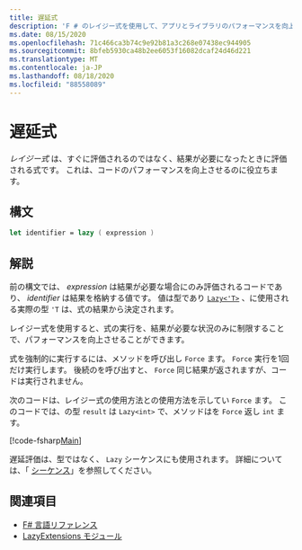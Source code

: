 ```yaml
---
title: 遅延式
description: 'F # のレイジー式を使用して、アプリとライブラリのパフォーマンスを向上させる方法について説明します。'
ms.date: 08/15/2020
ms.openlocfilehash: 71c466ca3b74c9e92b81a3c268e07438ec944905
ms.sourcegitcommit: 8bfeb5930ca48b2ee6053f16082dcaf24d46d221
ms.translationtype: MT
ms.contentlocale: ja-JP
ms.lasthandoff: 08/18/2020
ms.locfileid: "88558089"
---
```

# <a name="lazy-expressions"></a>遅延式

*レイジー式* は、すぐに評価されるのではなく、結果が必要になったときに評価される式です。 これは、コードのパフォーマンスを向上させるのに役立ちます。

## <a name="syntax"></a>構文

```fsharp
let identifier = lazy ( expression )
```

## <a name="remarks"></a>解説

前の構文では、 *expression* は結果が必要な場合にのみ評価されるコードであり、 *identifier* は結果を格納する値です。 値は型であり [`Lazy<'T>`](https://fsharp.github.io/fsharp-core-docs/reference/fsharp-control-lazy-1-0.html) 、に使用される実際の型 `'T` は、式の結果から決定されます。

レイジー式を使用すると、式の実行を、結果が必要な状況のみに制限することで、パフォーマンスを向上させることができます。

式を強制的に実行するには、メソッドを呼び出し `Force` ます。 `Force` 実行を1回だけ実行します。 後続のを呼び出すと、 `Force` 同じ結果が返されますが、コードは実行されません。

次のコードは、レイジー式の使用方法との使用方法を示してい `Force` ます。 このコードでは、の型 `result` は `Lazy<int>` で、メソッドはを `Force` 返し `int` ます。

[!code-fsharp[Main](~/samples/snippets/fsharp/lang-ref-2/snippet73011.fs)]

遅延評価は、型ではなく、 `Lazy` シーケンスにも使用されます。 詳細については、「 [シーケンス](sequences.md)」を参照してください。

## <a name="see-also"></a>関連項目

- [F# 言語リファレンス](index.md)
- [LazyExtensions モジュール](https://fsharp.github.io/fsharp-core-docs/reference/fsharp-control-lazyextensions.html)
